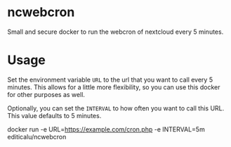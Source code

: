 # ncwebcron

Small and secure docker to run the webcron of nextcloud every 5 minutes.

# Usage

Set the environment variable `URL` to the url that you want to call every 5 minutes. This allows for a little more flexibility, so you can use this docker for other purposes as well.

Optionally, you can set the `INTERVAL` to how often you want to call this URL. This value defaults to 5 minutes.

docker run -e URL=https://example.com/cron.php -e INTERVAL=5m editicalu/ncwebcron
